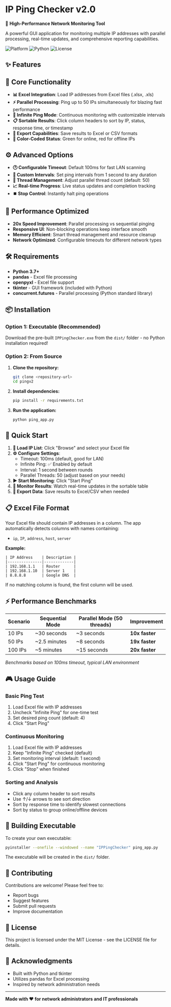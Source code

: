 # IP Ping Checker v2.0

🚀 **High-Performance Network Monitoring Tool**

A powerful GUI application for monitoring multiple IP addresses with parallel processing, real-time updates, and comprehensive reporting capabilities.

![Platform](https://img.shields.io/badge/platform-Windows-blue)
![Python](https://img.shields.io/badge/python-3.7+-green)
![License](https://img.shields.io/badge/license-MIT-blue)

## ✨ Features

## 🔧 Core Functionality
- **📊 Excel Integration**: Load IP addresses from Excel files (.xlsx, .xls)
- **⚡ Parallel Processing**: Ping up to 50 IPs simultaneously for blazing fast performance
- **🔄 Infinite Ping Mode**: Continuous monitoring with customizable intervals
- **📋 Sortable Results**: Click column headers to sort by IP, status, response time, or timestamp
- **💾 Export Capabilities**: Save results to Excel or CSV formats
- **🎨 Color-Coded Status**: Green for online, red for offline IPs

## ⚙️ Advanced Options
- **🕐 Configurable Timeout**: Default 100ms for fast LAN scanning
- **🔄 Custom Intervals**: Set ping intervals from 1 second to any duration
- **🧵 Thread Management**: Adjust parallel thread count (default: 50)
- **📈 Real-time Progress**: Live status updates and completion tracking
- **⏹️ Stop Control**: Instantly halt ping operations

## 🎯 Performance Optimized
- **20x Speed Improvement**: Parallel processing vs sequential pinging
- **Responsive UI**: Non-blocking operations keep interface smooth
- **Memory Efficient**: Smart thread management and resource cleanup
- **Network Optimized**: Configurable timeouts for different network types

## 🛠️ Requirements

- **Python 3.7+**
- **pandas** - Excel file processing
- **openpyxl** - Excel file support
- **tkinter** - GUI framework (included with Python)
- **concurrent.futures** - Parallel processing (Python standard library)

## 📦 Installation

### Option 1: Executable (Recommended)
Download the pre-built `IPPingChecker.exe` from the `dist/` folder - no Python installation required!

### Option 2: From Source
1. **Clone the repository:**
   ```bash
   git clone <repository-url>
   cd pingv2
   ```

2. **Install dependencies:**
   ```bash
   pip install -r requirements.txt
   ```

3. **Run the application:**
   ```bash
   python ping_app.py
   ```

## 🚀 Quick Start

1. **📁 Load IP List**: Click "Browse" and select your Excel file
2. **⚙️ Configure Settings**: 
   - Timeout: 100ms (default, good for LAN)
   - Infinite Ping: ✅ Enabled by default
   - Interval: 1 second between rounds
   - Parallel Threads: 50 (adjust based on your needs)
3. **▶️ Start Monitoring**: Click "Start Ping"
4. **👀 Monitor Results**: Watch real-time updates in the sortable table
5. **💾 Export Data**: Save results to Excel/CSV when needed

## 📋 Excel File Format

Your Excel file should contain IP addresses in a column. The app automatically detects columns with names containing:
- `ip`, `IP`, `address`, `host`, `server`

**Example:**
```
| IP Address    | Description |
|---------------|-------------|
| 192.168.1.1   | Router      |
| 192.168.1.10  | Server 1    |
| 8.8.8.8       | Google DNS  |
```

If no matching column is found, the first column will be used.

## ⚡ Performance Benchmarks

| Scenario | Sequential Mode | Parallel Mode (50 threads) | Improvement |
|----------|----------------|----------------------------|-------------|
| 10 IPs   | ~30 seconds    | ~3 seconds                | **10x faster** |
| 50 IPs   | ~2.5 minutes   | ~8 seconds                | **19x faster** |
| 100 IPs  | ~5 minutes     | ~15 seconds               | **20x faster** |

*Benchmarks based on 100ms timeout, typical LAN environment*

## 🎮 Usage Guide

### Basic Ping Test
1. Load Excel file with IP addresses
2. Uncheck "Infinite Ping" for one-time test
3. Set desired ping count (default: 4)
4. Click "Start Ping"

### Continuous Monitoring
1. Load Excel file with IP addresses
2. Keep "Infinite Ping" checked (default)
3. Set monitoring interval (default: 1 second)
4. Click "Start Ping" for continuous monitoring
5. Click "Stop" when finished

### Sorting and Analysis
- Click any column header to sort results
- Use ↑/↓ arrows to see sort direction
- Sort by response time to identify slowest connections
- Sort by status to group online/offline devices

## 🔧 Building Executable

To create your own executable:

```bash
pyinstaller --onefile --windowed --name "IPPingChecker" ping_app.py
```

The executable will be created in the `dist/` folder.

## 🤝 Contributing

Contributions are welcome! Please feel free to:
- Report bugs
- Suggest features
- Submit pull requests
- Improve documentation

## 📄 License

This project is licensed under the MIT License - see the LICENSE file for details.

## 🙏 Acknowledgments

- Built with Python and tkinter
- Utilizes pandas for Excel processing
- Inspired by network administration needs

---
**Made with ❤️ for network administrators and IT professionals**

